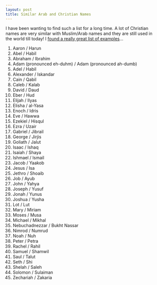 ```yaml
---
layout: post
title: Similar Arab and Christian Names
---
```


I have been wanting to find such a list for a long time. A lot of Christian names are very similar with Muslim/Arab names and they are still used in the world till today! I [found a really great list of examples](http://losu.org/religion/similar-arab-christian-names)...

1. Aaron / Harun
2. Abel / Habil
3. Abraham / Ibrahim
4. Adam (pronounced eh-duhm) / Adam (pronounced ah-dumb)
5. Adel / Habil
6. Alexander / Iskandar
7. Cain / Qabil
8. Caleb / Kalab
9. David / Daud
10. Eber / Hud
11. Elijah / Ilyas
12. Elisha / al-Yasa
13. Enoch / Idris
14. Eve / Hawwa
15. Ezekiel / Hisqul
16. Ezra / Uzair
17. Gabriel / Jibrail
18. George / Jirjis
19. Goliath / Jalut
20. Isaac / Ishaq
21. Isaiah / Shaya
22. Ishmael / Ismail
23. Jacob / Yaakob
24. Jesus / Isa
25. Jethro / Shoaib
26. Job / Ayub
27. John / Yahya
28. Joseph / Yusuf
29. Jonah / Yunus
30. Joshua / Yusha
31. Lot / Lut
32. Mary / Miriam
33. Moses / Musa
34. Michael / Mikhal
35. Nebuchadnezzar / Bukht Nassar
36. Nimrod / Numrud
37. Noah / Nuh
38. Peter / Petra
39. Rachel / Rahil
40. Samuel / Shamwil
41. Saul / Talut
42. Seth / Shi
43. Shelah / Saleh
44. Solomon / Sulaiman
45. Zechariah / Zakaria
